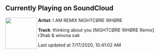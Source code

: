 ## Currently Playing on SoundCloud

[<img align="left" width="100" src="https://i1.sndcdn.com/artworks-Z2bOxk23UXLsHJb3-AlL8zg-t50x50.jpg">](https://soundcloud.com/nightcorewh0re-mix/thinking-about-you-nightcore-whore-remix-r3hab-winona-oak)

**Artist**: I AM REMIX NIGHTCØRE WHØRE 

**Track**: thinking about you [NIGHTCØRE WHØRE Remix] r3hab & winona oak

Last updated at 7/17/2020, 10:41:02 AM
